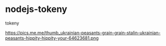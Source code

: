 # nodejs-tokeny
tokeny

https://pics.me.me/thumb_ukrainian-peasants-grain-grain-stalin-ukrainian-peasants-hippity-hippity-your-64623681.png


